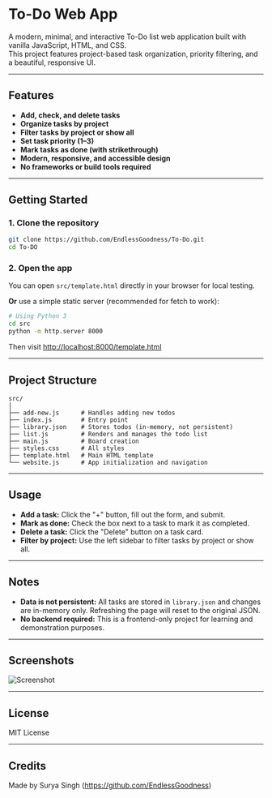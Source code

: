 # To-Do Web App

A modern, minimal, and interactive To-Do list web application built with vanilla JavaScript, HTML, and CSS.  
This project features project-based task organization, priority filtering, and a beautiful, responsive UI.

---

## Features

- **Add, check, and delete tasks**
- **Organize tasks by project**
- **Filter tasks by project or show all**
- **Set task priority (1–3)**
- **Mark tasks as done (with strikethrough)**
- **Modern, responsive, and accessible design**
- **No frameworks or build tools required**

---

## Getting Started

### 1. Clone the repository

```bash
git clone https://github.com/EndlessGoodness/To-Do.git
cd To-DO
```

### 2. Open the app

You can open `src/template.html` directly in your browser for local testing.

**Or** use a simple static server (recommended for fetch to work):

```bash
# Using Python 3
cd src
python -m http.server 8000
```
Then visit [http://localhost:8000/template.html](http://localhost:8000/template.html)

---

## Project Structure

```
src/
│
├── add-new.js      # Handles adding new todos
├── index.js        # Entry point
├── library.json    # Stores todos (in-memory, not persistent)
├── list.js         # Renders and manages the todo list
├── main.js         # Board creation
├── styles.css      # All styles
├── template.html   # Main HTML template
└── website.js      # App initialization and navigation
```

---

## Usage

- **Add a task:** Click the "+" button, fill out the form, and submit.
- **Mark as done:** Check the box next to a task to mark it as completed.
- **Delete a task:** Click the "Delete" button on a task card.
- **Filter by project:** Use the left sidebar to filter tasks by project or show all.

---

## Notes

- **Data is not persistent:** All tasks are stored in `library.json` and changes are in-memory only. Refreshing the page will reset to the original JSON.
- **No backend required:** This is a frontend-only project for learning and demonstration purposes.

---

## Screenshots

![Screenshot](![image](https://github.com/user-attachments/assets/b5feee78-e409-432e-9bc1-29d253b010ae)
)

---

## License

MIT License

---

## Credits

Made by Surya Singh (https://github.com/EndlessGoodness)

